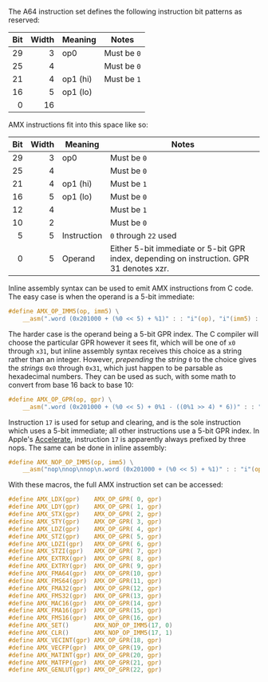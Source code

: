 The A64 instruction set defines the following instruction bit patterns as reserved:

|Bit|Width|Meaning|Notes|
|---:|---:|---|---|
|29|3|op0|Must be `0`
|25|4||Must be `0`|
|21|4|op1 (hi)|Must be `1`|
|16|5|op1 (lo)||
|0|16|

AMX instructions fit into this space like so:

|Bit|Width|Meaning|Notes|
|---:|---:|---|---|
|29|3|op0|Must be `0`
|25|4||Must be `0`|
|21|4|op1 (hi)|Must be `1`|
|16|5|op1 (lo)|Must be `0`|
|12|4||Must be `1`|
|10|2||Must be `0`|
|5|5|Instruction|`0` through `22` used|
|0|5|Operand|Either 5-bit immediate or 5-bit GPR index, depending on instruction. GPR 31 denotes xzr.|

Inline assembly syntax can be used to emit AMX instructions from C code. The easy case is when the operand is a 5-bit immediate:
```c
#define AMX_OP_IMM5(op, imm5) \
    __asm(".word (0x201000 + (%0 << 5) + %1)" : : "i"(op), "i"(imm5) : "memory")
```

The harder case is the operand being a 5-bit GPR index. The C compiler will choose the particular GPR however it sees fit, which will be one of `x0` through `x31`, but inline assembly syntax receives this choice as a string rather than an integer. However, _prepending_ the _string_ `0` to the choice gives the _strings_ `0x0` through `0x31`, which just happen to be parsable as hexadecimal numbers. They can be used as such, with some math to convert from base 16 back to base 10:
```c
#define AMX_OP_GPR(op, gpr) \
    __asm(".word (0x201000 + (%0 << 5) + 0%1 - ((0%1 >> 4) * 6))" : : "i"(op), "r"((uint64_t)(gpr)) : "memory")
```

Instruction `17` is used for setup and clearing, and is the sole instruction which uses a 5-bit immediate; all other instructions use a 5-bit GPR index. In Apple's [Accelerate](https://developer.apple.com/documentation/accelerate?language=objc), instruction `17` is apparently always prefixed by three nops. The same can be done in inline assembly:
```c
#define AMX_NOP_OP_IMM5(op, imm5) \
    __asm("nop\nnop\nnop\n.word (0x201000 + (%0 << 5) + %1)" : : "i"(op), "i"(imm5) : "memory")
```

With these macros, the full AMX instruction set can be accessed:
```c
#define AMX_LDX(gpr)    AMX_OP_GPR( 0, gpr)
#define AMX_LDY(gpr)    AMX_OP_GPR( 1, gpr)
#define AMX_STX(gpr)    AMX_OP_GPR( 2, gpr)
#define AMX_STY(gpr)    AMX_OP_GPR( 3, gpr)
#define AMX_LDZ(gpr)    AMX_OP_GPR( 4, gpr)
#define AMX_STZ(gpr)    AMX_OP_GPR( 5, gpr)
#define AMX_LDZI(gpr)   AMX_OP_GPR( 6, gpr)
#define AMX_STZI(gpr)   AMX_OP_GPR( 7, gpr)
#define AMX_EXTRX(gpr)  AMX_OP_GPR( 8, gpr)
#define AMX_EXTRY(gpr)  AMX_OP_GPR( 9, gpr)
#define AMX_FMA64(gpr)  AMX_OP_GPR(10, gpr)
#define AMX_FMS64(gpr)  AMX_OP_GPR(11, gpr)
#define AMX_FMA32(gpr)  AMX_OP_GPR(12, gpr)
#define AMX_FMS32(gpr)  AMX_OP_GPR(13, gpr)
#define AMX_MAC16(gpr)  AMX_OP_GPR(14, gpr)
#define AMX_FMA16(gpr)  AMX_OP_GPR(15, gpr)
#define AMX_FMS16(gpr)  AMX_OP_GPR(16, gpr)
#define AMX_SET()       AMX_NOP_OP_IMM5(17, 0)
#define AMX_CLR()       AMX_NOP_OP_IMM5(17, 1)
#define AMX_VECINT(gpr) AMX_OP_GPR(18, gpr)
#define AMX_VECFP(gpr)  AMX_OP_GPR(19, gpr)
#define AMX_MATINT(gpr) AMX_OP_GPR(20, gpr)
#define AMX_MATFP(gpr)  AMX_OP_GPR(21, gpr)
#define AMX_GENLUT(gpr) AMX_OP_GPR(22, gpr)
```

 
